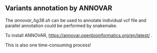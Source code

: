 ## Variants annotation by ANNOVAR

The *annovar_hg38.sh* can be used to annotate individual vcf file and parallel annotation could be performed by snakemake.

To install ANNOVAR, https://annovar.openbioinformatics.org/en/latest/ .

This is also one time-consuming process!
